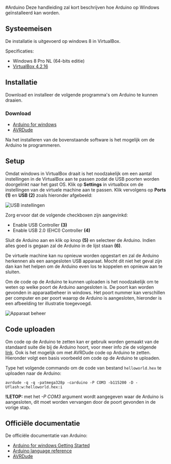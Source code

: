 #Arduino
Deze handleiding zal kort beschrijven hoe Arduino op Windows geïnstalleerd kan worden.

## Systeemeisen
De installatie is uitgevoerd op windows 8 in VirtualBox.

Specificaties:

* Windows 8 Pro NL (64-bits editie)
* [VirtualBox 4.2.16](virtualbox.html)


## Installatie
Download en installeer de volgende programma's om Arduino te kunnen draaien.

### Download
* [Arduino for windows](http://arduino.googlecode.com/files/arduino-1.0.5-windows.exe)
* [AVRDude](http://sourceforge.net/projects/winavr/)

Na het installeren van de bovenstaande software is het mogelijk om de Arduino te programmeren.

## Setup
Omdat windows in VirtualBox draait is het noodzakelijk om een aantal instellingen in de VirtualBox aan te passen zodat de USB poorten worden doorgelinkt naar het gast OS. Klik op **Settings** in virtualbox om de instellingen van de virtuele machine aan te passen.
Klik vervolgens op **Ports (1)** en **USB (2)** zoals hieronder afgebeeld:

![USB instellingen](VB-usb-settings.png)

Zorg ervoor dat de volgende checkboxen zijn aangevinkd:

* Enable USB Controller **(3)**
* Enable USB 2.0 (EHCI) Controller **(4)**

Sluit de Arduino aan en klik op knop **(5)** en selecteer de Arduino. Indien alles goed is gegaan zal de Arduino in de lijst staan **(6)**.

De virtuele machine kan nu opnieuw worden opgestart en zal de Arduino herkennen als een aangesloten USB apparaat.
Mocht dit niet het geval zijn dan kan het helpen om de Arduino even los te koppelen en opnieuw aan te sluiten.

Om de code op de Arduino te kunnen uploaden is het noodzakelijk om te weten op welke poort de Arduino aangesloten is. De poort kan worden gevonden in apparaatbeheer in windows. Het poort nummer kan verschillen per computer en per poort waarop de Arduino is aangesloten, hieronder is een afbeelding ter illustratie toegevoegd.

![Apparaat beheer](apparaatbeheer.png)

## Code uploaden
Om code op de Arduino te zetten kan er gebruik worden gemaakt van de standaard suite die bij de Arduino hoort, voor meer info zie de volgende [link](http://arduino.cc/en/Guide/Windows). Ook is het mogelijk om met AVRDude code op Arduino te zetten. Hieronder volgt een basis voorbeeld om code op de Arduino te uploaden.

Type het volgende commando om de code van bestand `helloworld.hex` te uploaden naar de Arduino:

```
avrdude -q -q -patmega328p -carduino -P COM3 -b115200 -D -Uflash:w:helloworld.hex:i
```

**!LETOP:** met het _-P COM3_ argument wordt aangegeven waar de Arduino is aangesloten, dit moet worden vervangen door de poort gevonden in de vorige stap.


## Officiële documentatie
De officiële documentatie van Arduino:

* [Arduino for windows Getting Started](http://arduino.cc/en/Guide/Windows)
* [Arduino language reference](http://arduino.cc/en/Reference/HomePage)
* [AVRDude](http://www.nongnu.org/avrdude/)

